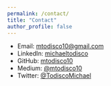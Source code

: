 ```yaml
---
permalink: /contact/
title: "Contact"
author_profile: false
---
```


* Email: [mtodisco10@gmail.com](https://gmail.com)
* LinkedIn: [michaeltodisco](https://www.linkedin.com/in/michaeltodisco/)
* GitHub: [mtodisco10](https://github.com/mtodisco10)
* Medium: [@mtodisco10](https://medium.com/@mtodisco10)
* Twitter: [@TodiscoMichael](https://twitter.com/TodiscoMichael)
